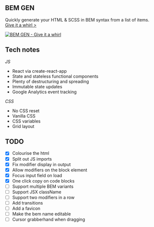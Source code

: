 ## BEM GEN

Quickly generate your HTML & SCSS in BEM syntax from a list of items.
[Give it a whirl >](https://bemgen.benrogerson.com.au)

[![BEM GEN - Give it a whirl](http://i.imgur.com/V8x2YUY.png)](https://bemgen.benrogerson.com.au)

## Tech notes

*JS*

- React via create-react-app
- State and stateless functional components
- Plenty of destructuring and spreading
- Immutable state updates
- Google Analytics event tracking

*CSS*

- No CSS reset
- Vanilla CSS
- CSS variables
- Grid layout

## TODO

- [x] Colourise the html
- [x] Split out JS imports
- [x] Fix modifier display in output
- [x] Allow modifiers on the block element
- [x] Focus input field on load
- [x] One click copy on code blocks
- [ ] Support multiple BEM variants
- [ ] Support JSX className
- [ ] Support two modifiers in a row
- [ ] Add transitions
- [ ] Add a favicon
- [ ] Make the bem name editable
- [ ] Cursor grabberhand when dragging
